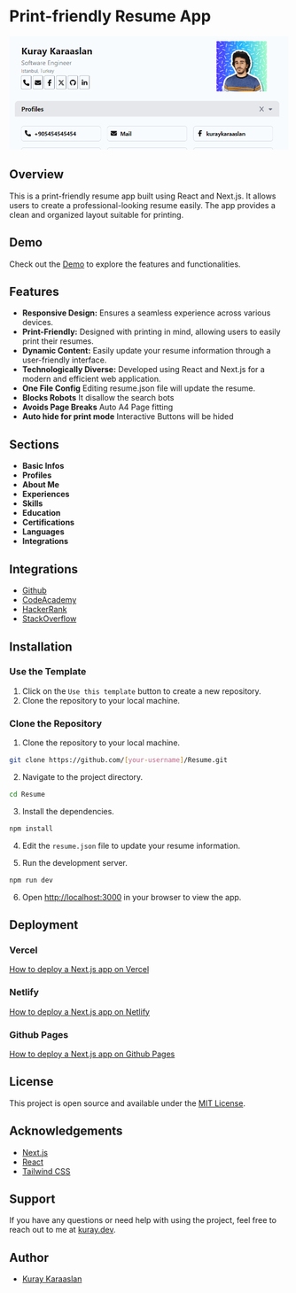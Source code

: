 # Print-friendly Resume App

![](static/screenshot.gif)

## Overview

This is a print-friendly resume app built using React and Next.js. It allows users to create a professional-looking resume easily. The app provides a clean and organized layout suitable for printing.

## Demo

Check out the [Demo](https://resume.kuray.dev/) to explore the features and functionalities.


## Features

- **Responsive Design:** Ensures a seamless experience across various devices.
- **Print-Friendly:** Designed with printing in mind, allowing users to easily print their resumes.
- **Dynamic Content:** Easily update your resume information through a user-friendly interface.
- **Technologically Diverse:** Developed using React and Next.js for a modern and efficient web application.
- **One File Config** Editing resume.json file will update the resume.
- **Blocks Robots** It disallow the search bots
- **Avoids Page Breaks** Auto A4 Page fitting
- **Auto hide for print mode** Interactive Buttons will be hided

## Sections
- **Basic Infos**
- **Profiles**
- **About Me**
- **Experiences**
- **Skills**
- **Education**
- **Certifications**
- **Languages**
- **Integrations**

## Integrations 

- [Github](https://github.com/)
- [CodeAcademy](https://www.codecademy.com/)
- [HackerRank](https://www.hackerrank.com/)
- [StackOverflow](https://stackoverflow.com/)


## Installation

### Use the Template

1. Click on the `Use this template` button to create a new repository.
2. Clone the repository to your local machine.

### Clone the Repository

1. Clone the repository to your local machine.

```bash
git clone https://github.com/[your-username]/Resume.git
```

2. Navigate to the project directory.

```bash
cd Resume
```

3. Install the dependencies.

```bash
npm install
```

4. Edit the `resume.json` file to update your resume information.

5. Run the development server.

```bash
npm run dev
```

6. Open [http://localhost:3000](http://localhost:3000) in your browser to view the app.

## Deployment

### Vercel

 [How to deploy a Next.js app on Vercel](https://nextjs.org/docs/deployment)


### Netlify

 [How to deploy a Next.js app on Netlify](https://docs.netlify.com/site-deploys/overview/)

### Github Pages

 [How to deploy a Next.js app on Github Pages](https://dev.to/rolanddoda/deploy-to-github-pages-like-a-pro-with-github-actions-4hdg)

## License

This project is open source and available under the [MIT License](LICENSE).

## Acknowledgements

- [Next.js](https://nextjs.org/)
- [React](https://reactjs.org/)
- [Tailwind CSS](https://tailwindcss.com/)

## Support

If you have any questions or need help with using the project, feel free to reach out to me at [kuray.dev](https://kuray.dev/).

## Author

- [Kuray Karaaslan](https://kuray.dev/)



